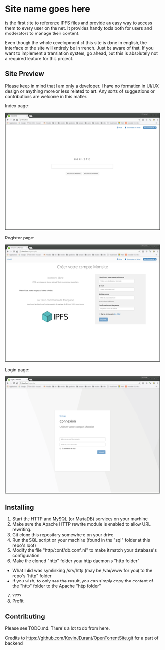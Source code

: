 # Site name goes here

<logo here>

<Site name> is the first site to reference IPFS files and provide an easy way to access them to every user on the net. It provides handy tools both for users and moderators to manage their content.


Even though the whole development of this site is done in english, the interface of the site will entirely be in french. Just be aware of that. If you want to implement a translation system, go ahead, but this is absolutely not a required feature for this project.

## Site Preview

Please keep in mind that I am only a developer. I have no formation in UI/UX design or anything more or less related to art. Any sorts of suggestions or contributions are welcome in this matter.

Index page:

<img src="goodies/index_preview.png" alt="SiteNeedAName preview image" width="700" />

Register page:

<img src="goodies/register_preview.png" alt="SiteNeedAName preview image" width="700"/>

Login page:

<img src="goodies/login_preview.png" alt="SiteNeedAName preview image" width="700"/>

## Installing

1. Start the HTTP and MySQL (or MariaDB) services on your machine
2. Make sure the Apache HTTP rewrite module is enabled to allow URL rewriting.
3. Git clone this repository somewhere on your drive
4. Run the SQL script on your machine (found in the "sql" folder at this repo's root)
5. Modify the file "http/conf/db.conf.ini" to make it match your database's configuration
6. Make the cloned "http" folder your http daemon's "http folder"
  * What I did was symlinking /srv/http (may be /var/www for you) to the repo's "http" folder
  * If you wish, to only see the result, you can simply copy the content of the "http" folder to the Apache "http folder"
7. ????
8. Profit

## Contributing

Please see TODO.md. There's a lot to do from here.

Credits to https://github.com/KevinJDurant/OpenTorrentSite.git for a part of backend
